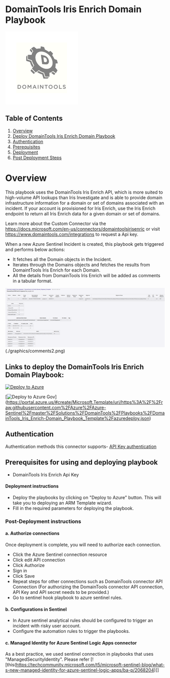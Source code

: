 # DomainTools Iris Enrich Domain Playbook

![DomainTools](./graphics/DomainTools.png)<br>

## Table of Contents

1. [Overview](#overview)
1. [Deploy DomainTools Iris Enrich Domain Playbook](#deployplaybook)
1. [Authentication](#authentication)
1. [Prerequisites](#prerequisites)
1. [Deployment](#deployment)
1. [Post Deployment Steps](#postdeployment)


<a name="overview">

# Overview
This playbook uses the DomainTools Iris Enrich API, which is more suited to high-volume API lookups than Iris Investigate and is able to provide domain infrastructure information for a domain or set of domains associated with an incident. If your account is provisioned for Iris Enrich, use the Iris Enrich endpoint to return all Iris Enrich data for a given domain or set of domains.
 
Learn more about the Custom Connector via the https://docs.microsoft.com/en-us/connectors/domaintoolsirisenric or visit https://www.domaintools.com/integrations to request a Api key.

When a new Azure Sentinel Incident is created, this playbook gets triggered and performs below actions:

- It fetches all the Domain objects in the Incident.
- Iterates through the Domains objects and fetches the results from DomaintTools Iris Enrich for each Domain.
- All the details from DomainTools Iris Enrich will be added as comments in a tabular format.

![Incident Comments](./graphics/comments1.png)(./graphics/comments2.png)

<a name="deployplaybook">

## Links to deploy the DomainTools Iris Enrich Domain Playbook:

[![Deploy to Azure](https://aka.ms/deploytoazurebutton)](https://portal.azure.com/#create/Microsoft.Template/uri/https%3A%2F%2Fraw.githubusercontent.com%2FAzure%2FAzure-Sentinel%2Fmaster%2FSolutions%2FDomainTools%2FPlaybooks%2FDomainTools_Iris_Enrich-Domain_Playbook_Template%2Fazuredeploy.json)

[![Deploy to Azure Gov](https://aka.ms/deploytoazuregovbutton)] (https://portal.azure.us/#create/Microsoft.Template/uri/https%3A%2F%2Fraw.githubusercontent.com%2FAzure%2FAzure-Sentinel%2Fmaster%2FSolutions%2FDomainTools%2FPlaybooks%2FDomainTools_Iris_Enrich-Domain_Playbook_Template%2Fazuredeploy.json)


<a name="authentication">

## Authentication
Authentication methods this connector supports- [API Key authentication](https://www.domaintools.com/integrations)

<a name="prerequisites">

## Prerequisites for using and deploying playbook
- DomainTools Iris Enrich Api Key

<a name="deployment">

#### Deployment instructions
- Deploy the playbooks by clicking on "Deploy to Azure" button. This will take you to deploying an ARM Template wizard.
- Fill in the required parameters for deploying the playbook.

<a name="postdeployment">

### Post-Deployment instructions
#### a. Authorize connections 
Once deployment is complete, you will need to authorize each connection.
- Click the Azure Sentinel connection resource
- Click edit API connection
- Click Authorize
- Sign in
- Click Save
- Repeat steps for other connections such as DomainTools connector API Connection (For authorizing the DomainTools connector API connection, API Key and API secret needs to be provided.)
- Go to sentinel hook playbook to azure sentinel rules.
#### b. Configurations in Sentinel
- In Azure sentinel analytical rules should be configured to trigger an incident with risky user account. 
- Configure the automation rules to trigger the playbooks.
#### c. Managed Identity for Azure Sentinel Logic Apps connector
As a best practice, we used sentinel connection in playbooks that uses "ManagedSecurityIdentity". Please refer [![this(https://techcommunity.microsoft.com/t5/microsoft-sentinel-blog/what-s-new-managed-identity-for-azure-sentinel-logic-apps/ba-p/2068204)]]
